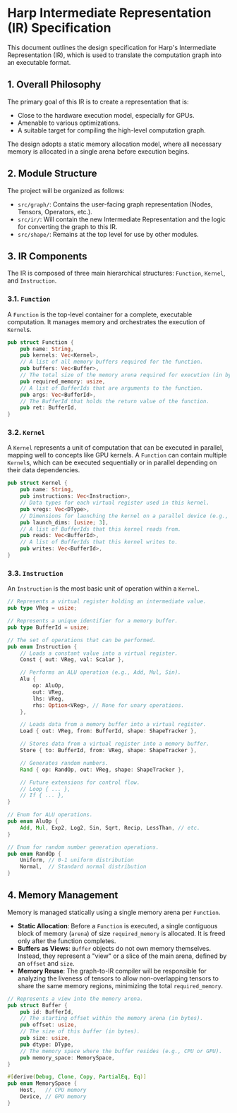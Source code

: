 # Harp Intermediate Representation (IR) Specification

This document outlines the design specification for Harp's Intermediate Representation (IR), which is used to translate the computation graph into an executable format.

## 1. Overall Philosophy

The primary goal of this IR is to create a representation that is:
- Close to the hardware execution model, especially for GPUs.
- Amenable to various optimizations.
- A suitable target for compiling the high-level computation graph.

The design adopts a static memory allocation model, where all necessary memory is allocated in a single arena before execution begins.

## 2. Module Structure

The project will be organized as follows:
- `src/graph/`: Contains the user-facing graph representation (Nodes, Tensors, Operators, etc.).
- `src/ir/`: Will contain the new Intermediate Representation and the logic for converting the graph to this IR.
- `src/shape/`: Remains at the top level for use by other modules.

## 3. IR Components

The IR is composed of three main hierarchical structures: `Function`, `Kernel`, and `Instruction`.

### 3.1. `Function`

A `Function` is the top-level container for a complete, executable computation. It manages memory and orchestrates the execution of `Kernel`s.

```rust
pub struct Function {
    pub name: String,
    pub kernels: Vec<Kernel>,
    // A list of all memory buffers required for the function.
    pub buffers: Vec<Buffer>,
    // The total size of the memory arena required for execution (in bytes).
    pub required_memory: usize,
    // A list of BufferIds that are arguments to the function.
    pub args: Vec<BufferId>,
    // The BufferId that holds the return value of the function.
    pub ret: BufferId,
}
```

### 3.2. `Kernel`

A `Kernel` represents a unit of computation that can be executed in parallel, mapping well to concepts like GPU kernels. A `Function` can contain multiple `Kernel`s, which can be executed sequentially or in parallel depending on their data dependencies.

```rust
pub struct Kernel {
    pub name: String,
    pub instructions: Vec<Instruction>,
    // Data types for each virtual register used in this kernel.
    pub vregs: Vec<DType>,
    // Dimensions for launching the kernel on a parallel device (e.g., GPU grid/block size).
    pub launch_dims: [usize; 3],
    // A list of BufferIds that this kernel reads from.
    pub reads: Vec<BufferId>,
    // A list of BufferIds that this kernel writes to.
    pub writes: Vec<BufferId>,
}
```

### 3.3. `Instruction`

An `Instruction` is the most basic unit of operation within a `Kernel`.

```rust
// Represents a virtual register holding an intermediate value.
pub type VReg = usize;

// Represents a unique identifier for a memory buffer.
pub type BufferId = usize;

// The set of operations that can be performed.
pub enum Instruction {
    // Loads a constant value into a virtual register.
    Const { out: VReg, val: Scalar },

    // Performs an ALU operation (e.g., Add, Mul, Sin).
    Alu {
        op: AluOp,
        out: VReg,
        lhs: VReg,
        rhs: Option<VReg>, // None for unary operations.
    },

    // Loads data from a memory buffer into a virtual register.
    Load { out: VReg, from: BufferId, shape: ShapeTracker },

    // Stores data from a virtual register into a memory buffer.
    Store { to: BufferId, from: VReg, shape: ShapeTracker },

    // Generates random numbers.
    Rand { op: RandOp, out: VReg, shape: ShapeTracker },

    // Future extensions for control flow.
    // Loop { ... },
    // If { ... },
}

// Enum for ALU operations.
pub enum AluOp {
    Add, Mul, Exp2, Log2, Sin, Sqrt, Recip, LessThan, // etc.
}

// Enum for random number generation operations.
pub enum RandOp {
    Uniform, // 0-1 uniform distribution
    Normal,  // Standard normal distribution
}
```

## 4. Memory Management

Memory is managed statically using a single memory arena per `Function`.

- **Static Allocation**: Before a `Function` is executed, a single contiguous block of memory (`arena`) of size `required_memory` is allocated. It is freed only after the function completes.
- **Buffers as Views**: `Buffer` objects do not own memory themselves. Instead, they represent a "view" or a slice of the main arena, defined by an `offset` and `size`.
- **Memory Reuse**: The graph-to-IR compiler will be responsible for analyzing the liveness of tensors to allow non-overlapping tensors to share the same memory regions, minimizing the total `required_memory`.

```rust
// Represents a view into the memory arena.
pub struct Buffer {
    pub id: BufferId,
    // The starting offset within the memory arena (in bytes).
    pub offset: usize,
    // The size of this buffer (in bytes).
    pub size: usize,
    pub dtype: DType,
    // The memory space where the buffer resides (e.g., CPU or GPU).
    pub memory_space: MemorySpace,
}

#[derive(Debug, Clone, Copy, PartialEq, Eq)]
pub enum MemorySpace {
    Host,   // CPU memory
    Device, // GPU memory
}
```
